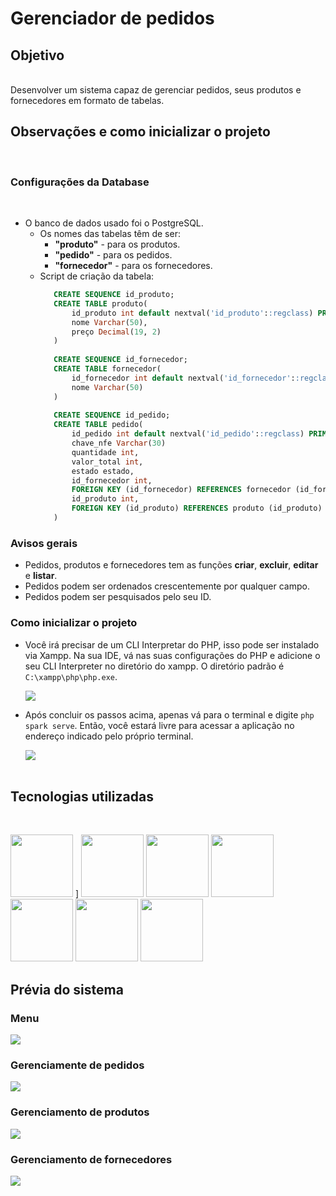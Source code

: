 # Gerenciador de pedidos

## Objetivo

<br>
    Desenvolver um sistema capaz de gerenciar pedidos, seus produtos e fornecedores em formato de tabelas.
<br>

## Observações e como inicializar o projeto

<br>

### Configurações da Database
<br>

 - O banco de dados usado foi o PostgreSQL.
   -   Os nomes das tabelas têm de ser:
       -   **"produto"** - para os produtos.
       -   **"pedido"** - para os pedidos.
       -   **"fornecedor"** - para os fornecedores.
   - Script de criação da tabela:
     ```sql
        CREATE SEQUENCE id_produto;
        CREATE TABLE produto(
            id_produto int default nextval('id_produto'::regclass) PRIMARY KEY,
            nome Varchar(50),
            preço Decimal(19, 2)
        )
        
        CREATE SEQUENCE id_fornecedor;
        CREATE TABLE fornecedor(
            id_fornecedor int default nextval('id_fornecedor'::regclass) PRIMARY KEY,
            nome Varchar(50)
        )
        
        CREATE SEQUENCE id_pedido;
        CREATE TABLE pedido(
            id_pedido int default nextval('id_pedido'::regclass) PRIMARY KEY,
            chave_nfe Varchar(30)
            quantidade int,
            valor_total int,
            estado estado,
            id_fornecedor int,
            FOREIGN KEY (id_fornecedor) REFERENCES fornecedor (id_fornecedor),
            id_produto int,
            FOREIGN KEY (id_produto) REFERENCES produto (id_produto)
        )
        ```

### Avisos gerais

  - Pedidos, produtos e fornecedores tem as funções **criar**, **excluir**, **editar** e **listar**.
  - Pedidos podem ser ordenados crescentemente por qualquer campo.
  - Pedidos podem ser pesquisados pelo seu ID.
  

### Como inicializar o projeto

  - Você irá precisar de um CLI Interpretar do PHP, isso pode ser instalado via Xampp. Na sua IDE, vá nas suas configurações do PHP e adicione o seu CLI Interpreter no diretório do xampp. O diretório padrão é `C:\xampp\php\php.exe`.

    <img src="https://i.imgur.com/sInc7m8.png" />
    
  - Após concluir os passos acima, apenas vá para o terminal e digite `php spark serve`. Então, você estará livre para acessar a aplicação no endereço indicado pelo próprio terminal.
  
    <img src="https://i.imgur.com/Y1EkGkJ.png" /> <br><br>

## Tecnologias utilizadas

<br>

<img src="https://cdn.jsdelivr.net/gh/devicons/devicon/icons/codeigniter/codeigniter-plain.svg" width="100px" height="100px"/> ]
<img src="https://cdn.jsdelivr.net/gh/devicons/devicon/icons/php/php-original.svg" width="100px" height="100px"/> 
<img src="https://cdn.jsdelivr.net/gh/devicons/devicon/icons/html5/html5-original.svg" width="100px" height="100px"/>
<img src="https://cdn.jsdelivr.net/gh/devicons/devicon/icons/css3/css3-original.svg" width="100px" height="100px"/> 
<img src="https://cdn.jsdelivr.net/gh/devicons/devicon/icons/javascript/javascript-original.svg" width="100px" height="100px"/>
<img src="https://cdn.jsdelivr.net/gh/devicons/devicon/icons/postgresql/postgresql-original-wordmark.svg" width="100px" height="100px"/>
<img src="https://cdn.jsdelivr.net/gh/devicons/devicon/icons/composer/composer-original.svg" width="100px" height="100px"/>

## Prévia do sistema

### Menu
<img src="https://i.imgur.com/oYAcZyi.png"/>

### Gerenciamente de pedidos
<img src="https://i.imgur.com/8HUg7lp.png"/>

### Gerenciamento de produtos
<img src="https://i.imgur.com/qBnJLgs.png"/>

### Gerenciamento de fornecedores
<img src="https://i.imgur.com/VCq3PBd.png"/>
